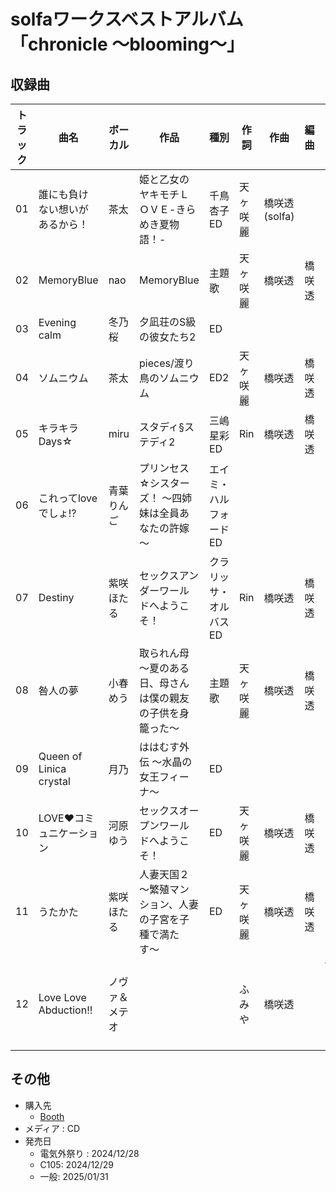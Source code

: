 # solfaワークスベストアルバム「chronicle ～blooming～」

## 収録曲

| トラック | 曲名 | ボーカル | 作品 | 種別 | 作詞 | 作曲 | 編曲 | その他 | 年 |
|---|---|---|---|---|---|---|---|---|---|
| 01 | 誰にも負けない想いがあるから！ | 茶太 | 姫と乙女のヤキモチＬＯＶＥ-きらめき夏物語！- | 千鳥杏子ED | 天ヶ咲麗 | 橋咲透(solfa) |  |  | 2020 |
| 02 | MemoryBlue | nao | MemoryBlue | 主題歌 | 天ヶ咲麗 | 橋咲透 | 橋咲透 |  | 2023 |
| 03 | Evening calm | 冬乃桜 | 夕凪荘のS級の彼女たち2 | ED |  |  |  |  | 2023 |
| 04 | ソムニウム | 茶太 | pieces/渡り鳥のソムニウム | ED2 | 天ヶ咲麗 | 橋咲透 | 橋咲透 |  | 2019 |
| 05 | キラキラDays☆ | miru | スタディ§ステディ2 | 三嶋星彩ED | Rin | 橋咲透 | 橋咲透 |  | 2022 |
| 06 | これってloveでしょ!? | 青葉りんご | プリンセス☆シスターズ！ ～四姉妹は全員あなたの許嫁～ | エイミ・ハルフォードED |  |  |  |  | 2021 |
| 07 | Destiny | 紫咲ほたる | セックスアンダーワールドへようこそ！ | クラリッサ・オルバスED | Rin | 橋咲透 | 橋咲透 |  | 2021 |
| 08 | 咎人の夢 | 小春めう | 取られん母 ～夏のある日、母さんは僕の親友の子供を身籠った～ | 主題歌 | 天ヶ咲麗 | 橋咲透 | 橋咲透 |  | 2024 |
| 09 | Queen of Linica crystal | 月乃 | ははむす外伝 〜水晶の女王フィーナ〜 | ED |  |  |  |  | 2023 |
| 10 | LOVE❤コミュニケーション | 河原ゆう | セックスオープンワールドへようこそ！ | ED | 天ヶ咲麗 | 橋咲透 | 橋咲透 |  | 2019 |
| 11 | うたかた | 紫咲ほたる | 人妻天国２ 〜繁殖マンション、人妻の子宮を子種で満たす〜 | ED | 天ヶ咲麗 | 橋咲透 | 橋咲透 |  | 2024 |
| 12 | Love Love Abduction!! | ノヴァ＆メテオ |  |  | ふみや | 橋咲透 |  | YouTube「キラ☆ピカちゃんねる」テーマソング | 2020 |

## その他

- 購入先
     - [Booth](https://booth.pm/ja/items/6387009)
- メディア : CD
- 発売日
    - 電気外祭り : 2024/12/28 
    - C105: 2024/12/29
    - 一般: 2025/01/31